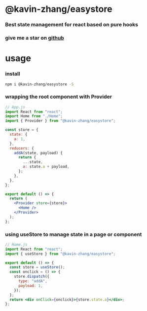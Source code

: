 # @kavin-zhang/easystore

### Best state management for react based on pure hooks

### give me a star on [github](https://github.com/SteveSuv/easystore)

# usage

### install

```bash
npm i @kavin-zhang/easystore -S
```

### wrapping the root component with Provider

```jsx
// App.js
import React from "react";
import Home from "./Home";
import { Provider } from "@kavin-zhang/easystore";

const store = {
  state: {
    a: 1,
  },
  reducers: {
    addA(state, payload) {
      return {
        ...state,
        a: state.a + payload,
      };
    },
  },
};

export default () => {
  return (
    <Provider store={store}>
      <Home />
    </Provider>
  );
};
```

### using useStore to manage state in a page or component

```jsx
// Home.js
import React from "react";
import { useStore } from "@kavin-zhang/easystore";

export default () => {
  const store = useStore();
  const onclick = () => {
    store.dispatch({
      type: "addA",
      payload: 1,
    });
  };
  return <div onClick={onclick}>{store.state.a}</div>;
};
```
